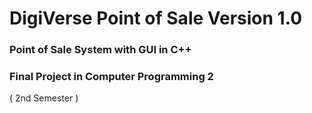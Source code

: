 # DigiVerse Point of Sale Version 1.0

### Point of Sale System with GUI in C++ 

### Final Project in  Computer Programming 2 
( 2nd Semester )
